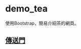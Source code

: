 # demo_tea

使用Bootstrap，簡易介紹茶的網頁。

## [傳送門](https://luciachenxx.github.io/demo_tea/#section_future)
